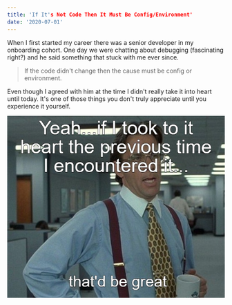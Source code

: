 ```yaml
---
title: 'If It's Not Code Then It Must Be Config/Environment'
date: '2020-07-01'
---
```


When I first started my career there was a senior developer in my onboarding cohort. One day we were chatting about debugging (fascinating right?) and he said something that stuck with me ever since.

> If the code didn't change then the cause must be config or environment.

Even though I agreed with him at the time I didn't really take it into heart until today. It's one of those things you don't truly appreciate until you experience it yourself.

![that'd be great](../public/images/posts/2020-07-01-that-be-great.jpg)
